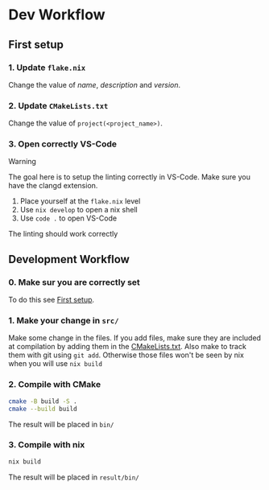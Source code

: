 # Dev Workflow

## First setup

### 1. Update `flake.nix`

Change the value of _name_, _description_ and _version_.

### 2. Update `CMakeLists.txt`

Change the value of `project(<project_name>)`. 

### 3. Open correctly VS-Code 

> [!WARNING]
> The goal here is to setup the linting correctly in VS-Code.
> Make sure you have the clangd extension. 

1. Place yourself at the `flake.nix` level
2. Use `nix develop` to open a nix shell
3. Use `code .` to open VS-Code

The linting should work correctly

## Development Workflow 

### 0. Make sur you are correctly set

To do this see [First setup](./DEV.md#first-setup).
### 1. Make your change in `src/` 

Make some change in the files.
If you add files, make sure they are included at compilation by adding them in the [CMakeLists.txt](./CMakeLists.txt).
Also make to track them with git using `git add`. Otherwise those files won't be seen by nix when you will use `nix build`

### 2. Compile with CMake

```bash
cmake -B build -S .
cmake --build build
```
The result will be placed in `bin/`

### 3. Compile with nix

```bash
nix build
```
The result will be placed in `result/bin/`